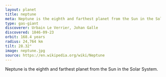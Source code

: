 ```yaml
---
layout: planet
title: neptune
meta: Neptune is the eighth and farthest planet from the Sun in the Solar System.
type: gas-giant
discoverer: Urbain Le Verrier, Johan Galle
discovered: 1846-09-23
orbit: 168.4 years
radius: 24,764 km
tilt: 28.32°
image: neptune.jpg
source: https://en.wikipedia.org/wiki/Neptune
---
```


Neptune is the eighth and farthest planet from the Sun in the Solar System.